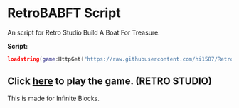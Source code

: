 # RetroBABFT Script
An script for Retro Studio Build A Boat For Treasure.

**Script:**
```lua
loadstring(game:HttpGet("https://raw.githubusercontent.com/hi1587/RetroBABFT/main/main.lua"))()
```

## Click [here](https://www.roblox.com/games/5846386835/RetroStudio?gameSetTypeId=100000003&homePageSessionInfo=20cea285-fd01-4085-8aee-8dba4819e363&isAd=false&numberOfLoadedTiles=12&page=homePage&placeId=5846386835&playContext=homePage&position=0&sortPos=2&universeId=2082205150) to play the game. (RETRO STUDIO)

This is made for Infinite Blocks.
